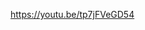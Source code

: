 https://youtu.be/tp7jFVeGD54

<!---
JoyfulstoneYT/JoyfulstoneYT is a ✨ special ✨ repository because its `README.md` (this file) appears on your GitHub profile.
You can click the Preview link to take a look at your changes.
--->
